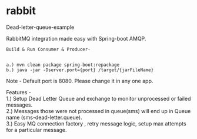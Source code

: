 # rabbit
Dead-letter-queue-example

 RabbitMQ integration made easy with Spring-boot AMQP.
 

    Build & Run Consumer & Producer-      
    
    
    a.) mvn clean package spring-boot:repackage     
    b.) java -jar -Dserver.port={port} /target/{jarFileName}     
 
  Note - Default port is 8080. Please change it in any one app.     
  
  Features -      
  1.) Setup Dead Letter Queue and exchange to monitor unprocessed or failed messages.     
  2.) Messages those were not processed in queue(sms) will end up in Queue name (sms-dead-letter.queue).     
  3.) Easy MQ connection factory , retry message logic, setup max attempts for a particular message.     

  
